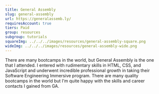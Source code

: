 ```yaml
---
title: General Assembly
slug: general-assembly
url: https://generalassemb.ly/
requiresAccount: true
tiers: Paid
group: resources
subgroup: tutorials
squareImg: ../../../images/resources/general-assembly-square.png
wideImg: ../../../images/resources/general-assembly-wide.png
---
```


There are many bootcamps in the world, but General Assembly is the one that I attended.  I entered with rudimentary skills in HTML, CSS, and JavaScript and underwent incredible professional growth in taking their Software Engineering Immersive program.  There are many quality bootcamps in the world but I'm quite happy with the skills and career contacts I gained from GA.